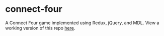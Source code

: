 # connect-four

A Connect Four game implemented using Redux, jQuery, and MDL. View a working version of this repo [here](http://kenalexthom-connect-four.s3-website-us-east-1.amazonaws.com/).
